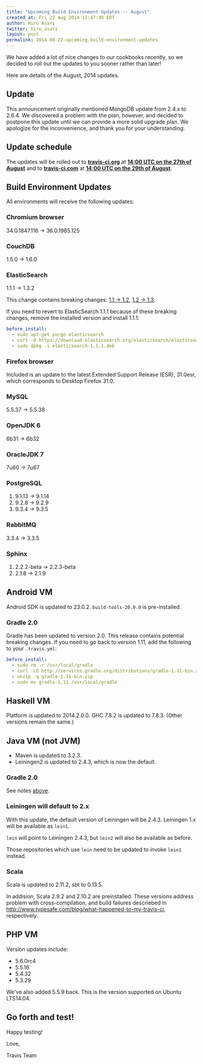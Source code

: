```yaml
---
title: "Upcoming Build Environment Updates -- August"
created_at: Fri 22 Aug 2014 11:47:30 EDT
author: Hiro Asari
twitter: hiro_asari
layout: post
permalink: 2014-08-22-upcoming-build-environment-updates
---
```


We have added a lot of nice changes to our cookbooks recently, so
we decided to roll out the updates to you sooner rather than later!

Here are details of the August, 2014 updates.

## Update

This announcement originally mentioned MongoDB update from 2.4.x to 2.6.4.
We discovered a problem with the plan, however, and decided to postpone
this update until we can provide a more solid upgrade plan.
We apologize for the inconvenience, and thank you for your understanding.

## Update schedule

The updates will be rolled out to
**[travis-ci.org](https://travis-ci.org)** at **[14:00 UTC on the 27th of August](http://everytimezone.com/#2014-8-27,120,cn3)** and
to **[travis-ci.com](https://travis-ci.com)** at **[14:00 UTC on the 29th of August](http://everytimezone.com/#2014-8-29,120,cn3)**.

## Build Environment Updates

All environments will receive the following updates:

### Chromium browser

34.0.1847.116 → 36.0.1985.125

### CouchDB

1.5.0 → 1.6.0

### ElasticSearch

1.1.1 → 1.3.2

This change contains breaking changes: [1.1 → 1.2](http://www.elasticsearch.org/blog/elasticsearch-1-2-0-released/),
[1.2 → 1.3](http://www.elasticsearch.org/downloads/1-3-0/).

If you need to revert to ElasticSearch 1.1.1 because of these breaking changes,
remove the installed version and install 1.1.1:

```yaml
before_install:
  - sudo apt-get purge elasticsearch
  - curl -O https://download.elasticsearch.org/elasticsearch/elasticsearch/elasticsearch-1.1.1.deb
  - sudo dpkg -i elasticsearch-1.1.1.deb
```
### Firefox browser

Included is an update to the latest Extended Support Release (ESR),
31.0esr, which corresponds to Desktop Firefox 31.0.

### MySQL

5.5.37 → 5.5.38

### OpenJDK 6

6b31 → 6b32

### OracleJDK 7

7u60 → 7u67

### PostgreSQL

1. 9.1.13 → 9.1.14
1. 9.2.8 → 9.2.9
1. 9.3.4 → 9.3.5

### RabbitMQ

3.3.4 → 3.3.5

### Sphinx

1. 2.2.2-beta → 2.2.3-beta
1. 2.1.8 → 2.1.9

## Android VM

Android SDK is updated to 23.0.2.
`build-tools-20.0.0` is pre-installed.

### Gradle 2.0

Gradle has been updated to version 2.0.
This release contains potential breaking changes.
If you need to go back to version 1.11, add the following to your `.travis.yml`:

```yaml
before_install:
  - sudo rm -r /usr/local/gradle
  - curl -LO http://services.gradle.org/distributions/gradle-1.11-bin.zip
  - unzip -q gradle-1.11-bin.zip
  - sudo mv gradle-1.11 /usr/local/gradle
```

## Haskell VM

Platform is updated to 2014.2.0.0.
GHC 7.8.2 is updated to 7.8.3. (Other versions remain the same.)

## Java VM (not JVM)

* Maven is updated to 3.2.3.
* Leiningen2 is updated to 2.4.3, which is now the default.

### Gradle 2.0

See notes [above](#gradle-20).

### Leiningen will default to 2.x

With this update, the default version of Leiningen will be 2.4.3.
Leiningen 1.x will be available as `lein1`.

`lein` will point to Leiningen 2.4.3, but `lein2` will also be available as before.

Those repositories which use `lein` need to be updated to invoke `lein1` instead.

### Scala

Scala is updated to 2.11.2, sbt to 0.13.5.

In addision, Scala 2.9.2 and 2.10.2 are preinstalled.
These versions address problem with cross-compilation, and build failures
descriebed in http://www.typesafe.com/blog/what-happened-to-my-travis-ci, respectively.

## PHP VM

Version updates include:

* 5.6.0rc4
* 5.5.16
* 5.4.32
* 5.3.29

We've also added 5.5.9 back. This is the version supported on Ubuntu LTS14.04.

## Go forth and test!

Happy testing!

Love,

Travis Team
